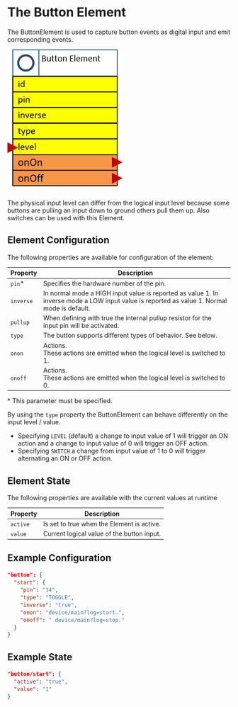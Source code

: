 # The Button Element

The ButtonElement is used to capture button events as digital input and emit corresponding events.

![Button Properties and Actions](buttonapi.png)

The physical input level can differ from the logical input level because some buttons are pulling an input down to ground others pull them up. Also switches can be used with this Element.

## Element Configuration

The following properties are available for configuration of the element:

| Property  | Description                                                                                                                                 |
| --------- | ------------------------------------------------------------------------------------------------------------------------------------------- |
| `pin`*    | Specifies the hardware number of the pin.                                                                                                   |
| `inverse` | In normal mode a HIGH input value is reported as value 1. In inverse mode a LOW input value is reported as value 1. Normal mode is default. |
| `pullup`  | When defining with true the internal pullup resistor for the input pin will be activated.                                                   |
| `type`    | The button supports different types of behavior. See below.                                                                                |
| `onon`    | Actions.<br/>These actions are emitted when the logical level is switched to 1.                                                             |
| `onoff`   | Actions. <br/> These actions are emitted when the logical level is switched to 0.                                                           |

\* This parameter must be specified.

By using the `type` property the ButtonElement can behave differently on the input level / value.
* Specifying `LEVEL` (default) a change to input value of 1 will trigger an ON action and a change to input value of 0 will trigger an OFF action.
* Specifying `SWITCH` a change from input value of 1 to 0 will trigger alternating an ON or OFF action.

## Element State

The following properties are available with the current values at runtime

| Property | Description                                |
| -------- | ------------------------------------------ |
| `active` | Is set to true when the Element is active. |
| `value`  | Current logical value of the button input. |

## Example Configuration

```JSON
"button": {
  "start": {
    "pin": "14",
    "type": "TOGGLE",
    "inverse": "true",
    "onon": "device/main?log=start.",
    "onoff": " device/main?log=stop."
  }
}
```

## Example State

```JSON
"button/start": {
  "active": "true",
  "value": "1"
}
```
